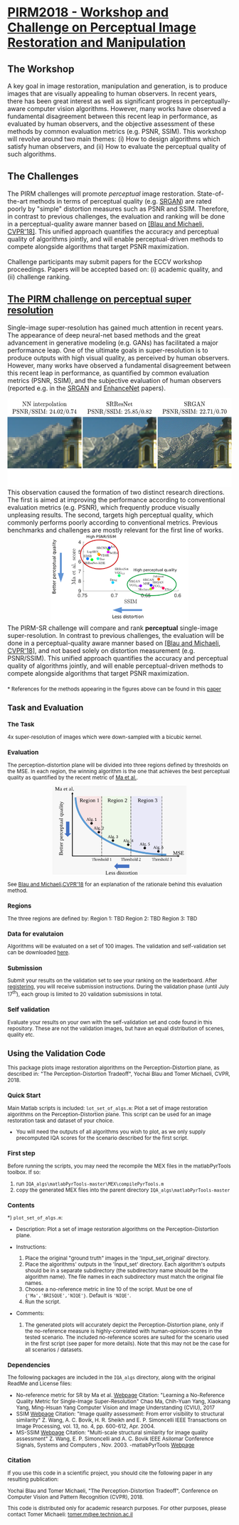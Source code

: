 # [PIRM2018 - Workshop and Challenge on  Perceptual Image Restoration  and Manipulation](https://www.pirm2018.org/)

## The Workshop
A key goal in image restoration, manipulation and generation, is to produce images that are visually appealing to human observers. In recent years, there has been great interest as well as significant progress in perceptually-aware computer vision algorithms. However, many works have observed a fundamental disagreement between this recent leap in performance, as evaluated by human observers, and the objective assessment of these methods by common evaluation metrics (e.g. PSNR, SSIM). This workshop will revolve around two main themes: (i) How to design algorithms which satisfy human observers, and (ii) How to evaluate the perceptual quality of such algorithms.

## The Challenges
The PIRM challenges will promote <i>perceptual</i> image restoration. State-of-the-art methods in terms of perceptual quality (e.g. <a href="https://arxiv.org/abs/1609.04802" target="_blank">SRGAN</a>) are rated poorly by "simple" distortion measures such as PSNR and SSIM. Therefore, in contrast to previous challenges, the evaluation and ranking will be done in a perceptual-quality aware manner based on <a href="https://arxiv.org/abs/1711.06077" target="_blank">[Blau and Michaeli, CVPR'18]</a>. This unified approach quantifies the accuracy and perceptual quality of algorithms jointly, and will enable perceptual-driven methods to compete alongside algorithms that target PSNR maximization.<br><br><!-- Prizes will be awarded to the challenge winners. In addition, c--> Challenge participants may submit papers for the ECCV workshop proceedings. Papers will be accepted based on: (i) academic quality, and (ii) challenge ranking.

## [The PIRM challenge on perceptual super resolution](https://www.pirm2018.org/PIRM-SR.html)
Single-image super-resolution has gained much attention in recent years. The appearance of deep neural-net based methods and the great advancement in generative modeling (e.g. GANs) has facilitated a major performance leap. One of the ultimate goals in super-resolution is to produce outputs with high visual quality, as perceived by human observers. However, many works have observed a fundamental disagreement between this recent leap in performance, as quantified by common evaluation metrics (PSNR, SSIM), and the subjective evaluation of human observers (reported e.g. in the <a href="https://arxiv.org/pdf/1609.04802.pdf" target="_blank">SRGAN</a> and <a href="https://arxiv.org/pdf/1612.07919.pdf" target="_blank">EnhanceNet</a> papers).
<div align='center'>
  <img src="img/church.svg" height="200px">
</div>
This observation caused the formation of two distinct research directions. The first is aimed at improving the performance according to conventional evaluation metrics (e.g. PSNR), which frequently produce visually unpleasing results. The second, targets high perceptual quality, which commonly performs poorly according to conventional metrics. Previous benchmarks and challenges are mostly relevant for the first line of works.
<div align='center'>
  <img src="img/PD_plot.svg" height="200px">
</div>
The PIRM-SR challenge will compare and rank <b>perceptual</b> single-image super-resolution. In contrast to previous challenges, the evaluation will be done in a perceptual-quality aware manner based on <a href="https://arxiv.org/pdf/1711.06077.pdf" target="_blank">[Blau and Michaeli, CVPR'18]</a>, and not based solely on distortion measurement (e.g. PSNR/SSIM). This unified approach quantifies the accuracy and perceptual quality of algorithms jointly, and will enable perceptual-driven methods to compete alongside algorithms that target PSNR maximization. <br><br><small>* References for the methods appearing in the figures above can be found in this <a href="https://arxiv.org/pdf/1711.06077.pdf" target="_blank">paper</a>

## Task and Evaluation
### The Task
4x super-resolution of images which were down-sampled with a bicubic kernel.
### Evaluation
The perception-distortion plane will be divided into three regions defined by thresholds on the MSE. In each region, the winning algorithm is the one that achieves the best perceptual quality as quantified by the recent metric of [Ma et al.](https://sites.google.com/site/chaoma99/sr-metric).

<div align='center'>
  <img src="img/regions.svg" height="200px">
</div>

See [Blau and Michaeli,CVPR'18](https://arxiv.org/abs/1711.06077) for an explanation of the rationale behind this evaluation method.

### Regions
The three regions are defined by:
Region 1: TBD
Region 2: TBD
Region 3: TBD
### Data for evalutaion
Algorithms will be evaluated on a set of 100 images. The validation and self-validation set can be downloaded [here](https://www.pirm2018.org/PIRM-SR.html).
### Submission
Submit your results on the validation set to see your ranking on the leaderboard. After [registering](https://www.pirm2018.org/PIRM-SR.html), you will receive submission instructions. During the validation phase (until July 17<sup>th</sup>), each group is limited to 20 validation submissions in total.
### Self validation
Evaluate your results on your own with the self-validation set and code found in this repository. These are not the validation images, but have an equal distribution of scenes, quality etc.

## Using the Validation Code
This package plots image restoration algorithms on the Perception-Distortion plane, as described in:
"The Perception-Distortion Tradeoff", Yochai Blau and Tomer Michaeli, CVPR, 2018.

### Quick Start
Main Matlab scripts is included:
```lot_set_of_algs.m```:
   Plot a set of image restoration algorithms on the Perception-Distortion plane. This script
   can be used for an image restoration task and dataset of your choice.
   * You will need the outputs of all algorithms you wish to plot, as we only supply
   precomputed IQA scores for the scenario described for the first script.

### First step

Before running the scripts, you may need the recompile the MEX files in the matlabPyrTools
toolbox. If so:
1) run ```IQA_algs\matlabPyrTools-master\MEX\compilePyrTools.m```
2) copy the generated MEX files into the parent directory ```IQA_algs\matlabPyrTools-master```

### Contents

*) ```plot_set_of_algs.m```:

   - Description: Plot a set of image restoration algorithms on the Perception-Distortion
        plane.
   
   - Instructions:
        1) Place the original "ground truth" images in the 'Input_set_original' directory.
        2) Place the algorithms' outputs in the 'Input_set' directory. Each algorithm's
           outputs should be in a separate subdirectory (the subdirectory name should be
           the algorithm name). The file names in each subdirectory must match the original
           file names.
        2) Choose a no-reference metric in line 10 of the script.
           Must be one of ```{'Ma','BRISQUE','NIQE'}```. Default is ```'NIQE'```.
        3) Run the script.

   - Comments:
        1) The generated plots will accurately depict the Perception-Distortion plane, only
           if the no-reference measure is highly-correlated with human-opinion-scores in the
           tested scenario. The included no-reference scores are suited for the scenario
           used in the first script (see paper for more details). Note that this may not
           be the case for all scenarios / datasets.

### Dependencies

The following packages are included in the ```IQA_algs``` directory, along with the original 
ReadMe and License files:

- No-reference metric for SR by Ma et al. [Webpage](https://sites.google.com/site/chaoma99/sr-metric)
  Citation: "Learning a No-Reference Quality Metric for Single-Image Super-Resolution"
            Chao Ma, Chih-Yuan Yang, Xiaokang Yang, Ming-Hsuan Yang 
            Computer Vision and Image Understanding (CVIU), 2017
- SSIM  [Webpage](https://ece.uwaterloo.ca/~z70wang/research/ssim/index.html)
  Citation: "Image quality assessment: From error visibility to structural similarity"
            Z. Wang, A. C. Bovik, H. R. Sheikh and E. P. Simoncelli
            IEEE Transactions on Image Processing, vol. 13, no. 4, pp. 600-612, Apr. 2004.
- MS-SSIM [Webpage](http://live.ece.utexas.edu/research/Quality/index.htm)
  Citation: "Multi-scale structural similarity for image quality assessment"
            Z. Wang, E. P. Simoncelli and A. C. Bovik
            IEEE Asilomar Conference Signals, Systems and Computers , Nov. 2003.
-matlabPyrTools [Webpage](https://github.com/LabForComputationalVision/matlabPyrTools)

### Citation
   
If you use this code in a scientific project, you should cite the following paper in any
resulting publication:

Yochai Blau and Tomer Michaeli, "The Perception-Distortion Tradeoff",
Conference on Computer Vision and Pattern Recognition (CVPR), 2018.

This code is distributed only for academic research purposes.
For other purposes, please contact Tomer Michaeli: tomer.m@ee.technion.ac.il

